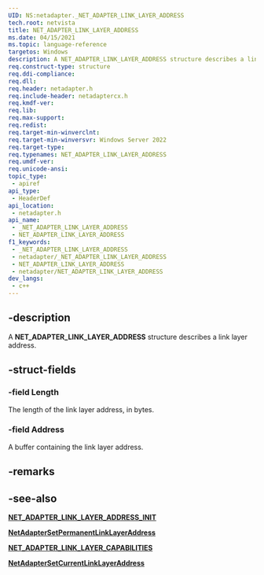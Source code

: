 ```yaml
---
UID: NS:netadapter._NET_ADAPTER_LINK_LAYER_ADDRESS
tech.root: netvista
title: NET_ADAPTER_LINK_LAYER_ADDRESS
ms.date: 04/15/2021
ms.topic: language-reference
targetos: Windows
description: A NET_ADAPTER_LINK_LAYER_ADDRESS structure describes a link layer address.
req.construct-type: structure
req.ddi-compliance: 
req.dll: 
req.header: netadapter.h
req.include-header: netadaptercx.h
req.kmdf-ver: 
req.lib: 
req.max-support: 
req.redist: 
req.target-min-winverclnt: 
req.target-min-winversvr: Windows Server 2022
req.target-type: 
req.typenames: NET_ADAPTER_LINK_LAYER_ADDRESS
req.umdf-ver: 
req.unicode-ansi: 
topic_type:
 - apiref
api_type:
 - HeaderDef
api_location:
 - netadapter.h
api_name:
 - _NET_ADAPTER_LINK_LAYER_ADDRESS
 - NET_ADAPTER_LINK_LAYER_ADDRESS
f1_keywords:
 - _NET_ADAPTER_LINK_LAYER_ADDRESS
 - netadapter/_NET_ADAPTER_LINK_LAYER_ADDRESS
 - NET_ADAPTER_LINK_LAYER_ADDRESS
 - netadapter/NET_ADAPTER_LINK_LAYER_ADDRESS
dev_langs:
 - c++
---
```


## -description

A **NET_ADAPTER_LINK_LAYER_ADDRESS** structure describes a link layer address.

## -struct-fields

### -field Length

The length of the link layer address, in bytes.

### -field Address

A buffer containing the link layer address.

## -remarks

## -see-also

[**NET_ADAPTER_LINK_LAYER_ADDRESS_INIT**](nf-netadapter-net_adapter_link_layer_address_init.md)

[**NetAdapterSetPermanentLinkLayerAddress**](nf-netadapter-netadaptersetpermanentlinklayeraddress.md)

[**NET_ADAPTER_LINK_LAYER_CAPABILITIES**](ns-netadapter-_net_adapter_link_layer_capabilities.md)

[**NetAdapterSetCurrentLinkLayerAddress**](nf-netadapter-netadaptersetcurrentlinklayeraddress.md)